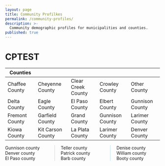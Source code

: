 ```yaml
---
layout: page
title: Community Profilkes
permalink: /community-profiles/
description: >-
  Community demographic profiles for municipalities and counties.
published: true
---
```


# CPTEST

| Counties       	|                   	|                    	|                 	|                 	|
|----------------	|-------------------	|--------------------	|-----------------	|-----------------	|
| Chaffee County 	| Cheyenne County   	| Clear Creek County 	| Crowley County  	| Other County    	|
| Delta County   	| Eagle County      	| El Paso County     	| Elbert County   	| Gunnison County 	|
| Fremont County 	| Garfield County   	| Grand County       	| Gunnison County 	| Larimer County  	|
| Kiowa County   	| Kit Carson County 	| La Plata County    	| Larimer County  	| Denver County   	|


<style>
.newspaper {
    -webkit-column-count: 3; /* Chrome, Safari, Opera */
    -moz-column-count: 3; /* Firefox */
    column-count: 3;
    -webkit-column-gap: 40px; /* Chrome, Safari, Opera */
    -moz-column-gap: 40px; /* Firefox */
    column-gap: 40px;
    -webkit-column-rule-style: solid; /* Chrome, Safari, Opera */
    -moz-column-rule-style: solid; /* Firefox */
    column-rule-style: solid;
    -webkit-column-rule-width: 1px; /* Chrome, Safari, Opera */
    -moz-column-rule-width: 1px; /* Firefox */
    column-rule-width: 1px;
    -webkit-column-rule-color: lightblue; /* Chrome, Safari, Opera */
    -moz-column-rule-color: lightblue; /* Firefox */
    column-rule-color: lightblue;
}
</style>
</head>
<body>


<div class="newspaper">
Gunnison county <br />
Denver county<br />
El Paso county<br />
Teller county<br />
Patrick county<br />
Barb county<br />
Denise county<br />
William county<br />
Booty county<br />
</div>
